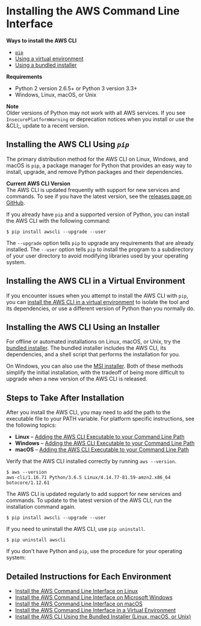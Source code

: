 # Installing the AWS Command Line Interface<a name="cli-chap-install"></a>

**Ways to install the AWS CLI**
+ [`pip`](#install-tool-pip)
+ [Using a virtual environment](#install-tool-venv)
+ [Using a bundled installer](#install-tool-bundled)

**Requirements**
+ Python 2 version 2\.6\.5\+ or Python 3 version 3\.3\+
+ Windows, Linux, macOS, or Unix

**Note**  
Older versions of Python may not work with all AWS services\. If you see `InsecurePlatformWarning` or deprecation notices when you install or use the &CLI;, update to a recent version\.

## Installing the AWS CLI Using *`pip`*<a name="install-tool-pip"></a>

The primary distribution method for the AWS CLI on Linux, Windows, and macOS is `pip`, a package manager for Python that provides an easy way to install, upgrade, and remove Python packages and their dependencies\.

**Current AWS CLI Version**  
The AWS CLI is updated frequently with support for new services and commands\. To see if you have the latest version, see the [releases page on GitHub](https://github.com/aws/aws-cli/releases)\.

If you already have `pip` and a supported version of Python, you can install the AWS CLI with the following command:

```
$ pip install awscli --upgrade --user
```

The `--upgrade` option tells `pip` to upgrade any requirements that are already installed\. The `--user` option tells `pip` to install the program to a subdirectory of your user directory to avoid modifying libraries used by your operating system\.

## Installing the AWS CLI in a Virtual Environment<a name="install-tool-venv"></a>

If you encounter issues when you attempt to install the AWS CLI with `pip`, you can [install the AWS CLI in a virtual environment](install-virtualenv.md) to isolate the tool and its dependencies, or use a different version of Python than you normally do\.

## Installing the AWS CLI Using an Installer<a name="install-tool-bundled"></a>

For offline or automated installations on Linux, macOS, or Unix, try the [bundled installer](install-bundle.md)\. The bundled installer includes the AWS CLI, its dependencies, and a shell script that performs the installation for you\.

On Windows, you can also use the [MSI installer](install-windows.md#install-msi-on-windows)\. Both of these methods simplify the initial installation, with the tradeoff of being more difficult to upgrade when a new version of the AWS CLI is released\.

## Steps to Take After Installation<a name="install-post"></a>

After you install the AWS CLI, you may need to add the path to the executable file to your PATH variable\. For platform specific instructions, see the following topics:
+ **Linux** – [Adding the AWS CLI Executable to your Command Line Path](install-linux.md#install-linux-path)
+ **Windows** – [Adding the AWS CLI Executable to your Command Line Path](install-windows.md#awscli-install-windows-path)
+ **macOS** – [Adding the AWS CLI Executable to your Command Line Path](install-macos.md#awscli-install-osx-path)

Verify that the AWS CLI installed correctly by running `aws --version`\.

```
$ aws --version
aws-cli/1.16.71 Python/3.6.5 Linux/4.14.77-81.59-amzn2.x86_64 botocore/1.12.61
```

The AWS CLI is updated regularly to add support for new services and commands\. To update to the latest version of the AWS CLI, run the installation command again\.

```
$ pip install awscli --upgrade --user
```

If you need to uninstall the AWS CLI, use `pip uninstall`\.

```
$ pip uninstall awscli
```

If you don't have Python and `pip`, use the procedure for your operating system:

## Detailed Instructions for Each Environment<a name="install-sections"></a>
+ [Install the AWS Command Line Interface on Linux](install-linux.md)
+ [Install the AWS Command Line Interface on Microsoft Windows](install-windows.md)
+ [Install the AWS Command Line Interface on macOS](install-macos.md)
+ [Install the AWS Command Line Interface in a Virtual Environment](install-virtualenv.md)
+ [Install the AWS CLI Using the Bundled Installer \(Linux, macOS, or Unix\)](install-bundle.md)
